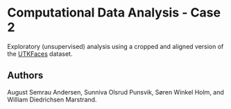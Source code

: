 # Computational Data Analysis - Case 2
Exploratory (unsupervised) analysis using a cropped and aligned version of the [UTKFaces](https://susanqq.github.io/UTKFace/) dataset.

## Authors
August Semrau Andersen, Sunniva Olsrud Punsvik, Søren Winkel Holm, and William Diedrichsen Marstrand.
